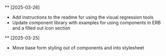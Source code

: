 ** [2025-03-26]
- Add instructions to the readme for using the visual regression tools
- Update component library with examples for using components in ERB and a filled out icon section

** [2025-03-25]
- Move base form styling out of components and into stylesheet

